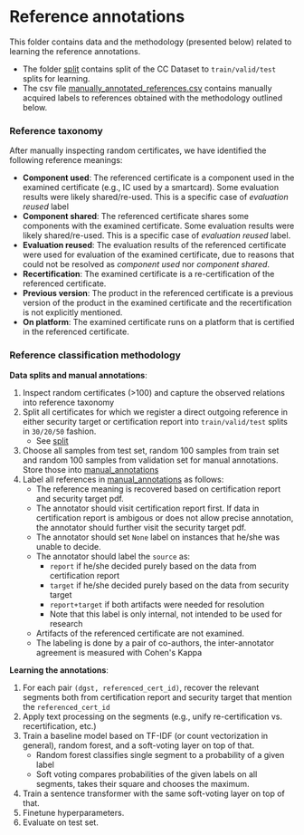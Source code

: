 # Reference annotations

This folder contains data and the methodology (presented below) related to learning the reference annotations.

- The folder [split](split) contains split of the CC Dataset to `train/valid/test` splits for learning.
- The csv file [manually_annotated_references.csv](./manually_annotated_references.csv) contains manually acquired labels to references obtained with the methodology outlined below.

### Reference taxonomy

After manually inspecting random certificates, we have identified the following reference meanings:

- **Component used**: The referenced certificate is a component used in the examined certificate (e.g., IC used by a smartcard). Some evaluation results were likely shared/re-used. This is a specific case of *evaluation reused* label
- **Component shared**: The referenced certificate shares some components with the examined certificate. Some evaluation results were likely shared/re-used. This is a specific case of *evaluation reused* label.
- **Evaluation reused**: The evaluation results of the referenced certificate were used for evaluation of the examined certificate, due to reasons that could not be resolved as *component used* nor *component shared*.
- **Recertification**: The examined certificate is a re-certification of the referenced certificate.
- **Previous version**: The product in the referenced certificate is a previous version of the product in the examined certificate and the recertification is not explicitly mentioned.
- **On platform**: The examined certificate runs on a platform that is certified in the referenced certificate.


### Reference classification methodology

**Data splits and manual annotations**:

1. Inspect random certificates (>100) and capture the observed relations into reference taxonomy
2. Split all certificates for which we register a direct outgoing reference in either security target or certification report into `train/valid/test` splits in `30/20/50` fashion.
    - See [split](split/)
3. Choose all samples from test set, random 100 samples from train set and random 100 samples from validation set for manual annotations. Store those into [manual_annotations](manual_annotations/)
4. Label all references in [manual_annotations](manual_annotations/) as follows:
    - The reference meaning is recovered based on certification report and security target pdf.
    - The annotator should visit certification report first. If data in certification report is ambigous or does not allow precise annotation, the annotator should further visit the security target pdf.
    - The annotator should set `None` label on instances that he/she was unable to decide.
    - The annotator should label the `source` as:
        - `report` if he/she decided purely based on the data from certification report
        - `target` if he/she decided purely based on the data from security target
        - `report+target` if both artifacts were needed for resolution
        - Note that this label is only internal, not intended to be used for research
    - Artifacts of the referenced certificate are not examined.
    - The labeling is done by a pair of co-authors, the inter-annotator agreement is measured with Cohen's Kappa

**Learning the annotations**:

1. For each pair `(dgst, referenced_cert_id)`, recover the relevant segments both from certification report and security target that mention the `referenced_cert_id`
2. Apply text processing on the segments (e.g., unify re-certification vs. recertification, etc.)
3. Train a baseline model based on TF-IDF (or count vectorization in general), random forest, and a soft-voting layer on top of that.
    - Random forest classifies single segment to a probability of a given label
    - Soft voting compares probabilities of the given labels on all segments, takes their square and chooses the maximum.
4. Train a sentence transformer with the same soft-voting layer on top of that.
5. Finetune hyperparameters.
6. Evaluate on test set.
